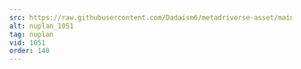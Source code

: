 ```yaml
---
src: https://raw.githubusercontent.com/Dadaism6/metadriverse-asset/main/script-nuplan-output-newcompressed/nuplan_1051.mp4
alt: nuplan_1051
tag: nuplan
vid: 1051
order: 140
---
```

